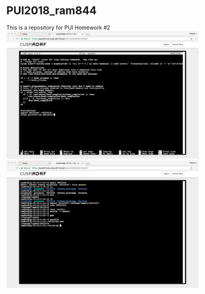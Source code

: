 # PUI2018_ram844
This is a repository for PUI Homework #2
![Alt text](MacWhinneyScreenShot1.jpeg)
![Alt text](/MacWhinneyScreenShot2.jpeg)